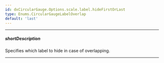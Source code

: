 ```yaml
---
id: dxCircularGauge.Options.scale.label.hideFirstOrLast
type: Enums.CircularGaugeLabelOverlap
default: 'last'
---
```

---
##### shortDescription
Specifies which label to hide in case of overlapping.

---
<!-- Description goes here -->
